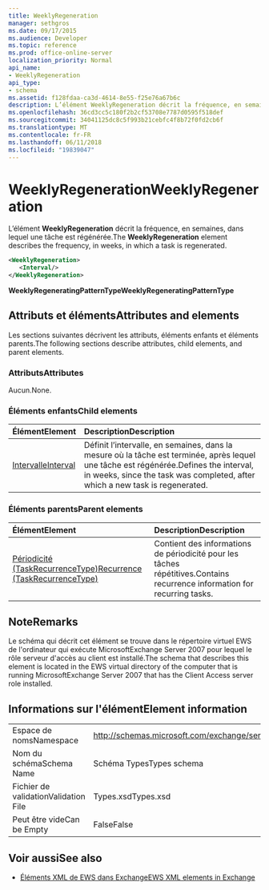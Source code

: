 ```yaml
---
title: WeeklyRegeneration
manager: sethgros
ms.date: 09/17/2015
ms.audience: Developer
ms.topic: reference
ms.prod: office-online-server
localization_priority: Normal
api_name:
- WeeklyRegeneration
api_type:
- schema
ms.assetid: f128fdaa-ca3d-4614-8e55-f25e76a67b6c
description: L’élément WeeklyRegeneration décrit la fréquence, en semaines, dans lequel une tâche est régénérée.
ms.openlocfilehash: 36cd3cc5c180f2b2cf53708e7787d0595f518def
ms.sourcegitcommit: 34041125dc8c5f993b21cebfc4f8b72f0fd2cb6f
ms.translationtype: MT
ms.contentlocale: fr-FR
ms.lasthandoff: 06/11/2018
ms.locfileid: "19839047"
---
```

# <a name="weeklyregeneration"></a><span data-ttu-id="592c2-103">WeeklyRegeneration</span><span class="sxs-lookup"><span data-stu-id="592c2-103">WeeklyRegeneration</span></span>

<span data-ttu-id="592c2-104">L’élément **WeeklyRegeneration** décrit la fréquence, en semaines, dans lequel une tâche est régénérée.</span><span class="sxs-lookup"><span data-stu-id="592c2-104">The **WeeklyRegeneration** element describes the frequency, in weeks, in which a task is regenerated.</span></span> 
  
```xml
<WeeklyRegeneration>
   <Interval/>
</WeeklyRegeneration>
```

 <span data-ttu-id="592c2-105">**WeeklyRegeneratingPatternType**</span><span class="sxs-lookup"><span data-stu-id="592c2-105">**WeeklyRegeneratingPatternType**</span></span>
## <a name="attributes-and-elements"></a><span data-ttu-id="592c2-106">Attributs et éléments</span><span class="sxs-lookup"><span data-stu-id="592c2-106">Attributes and elements</span></span>

<span data-ttu-id="592c2-107">Les sections suivantes décrivent les attributs, éléments enfants et éléments parents.</span><span class="sxs-lookup"><span data-stu-id="592c2-107">The following sections describe attributes, child elements, and parent elements.</span></span>
  
### <a name="attributes"></a><span data-ttu-id="592c2-108">Attributs</span><span class="sxs-lookup"><span data-stu-id="592c2-108">Attributes</span></span>

<span data-ttu-id="592c2-109">Aucun.</span><span class="sxs-lookup"><span data-stu-id="592c2-109">None.</span></span>
  
### <a name="child-elements"></a><span data-ttu-id="592c2-110">Éléments enfants</span><span class="sxs-lookup"><span data-stu-id="592c2-110">Child elements</span></span>

|<span data-ttu-id="592c2-111">**Élément**</span><span class="sxs-lookup"><span data-stu-id="592c2-111">**Element**</span></span>|<span data-ttu-id="592c2-112">**Description**</span><span class="sxs-lookup"><span data-stu-id="592c2-112">**Description**</span></span>|
|:-----|:-----|
|[<span data-ttu-id="592c2-113">Intervalle</span><span class="sxs-lookup"><span data-stu-id="592c2-113">Interval</span></span>](interval.md) <br/> |<span data-ttu-id="592c2-114">Définit l’intervalle, en semaines, dans la mesure où la tâche est terminée, après lequel une tâche est régénérée.</span><span class="sxs-lookup"><span data-stu-id="592c2-114">Defines the interval, in weeks, since the task was completed, after which a new task is regenerated.</span></span>  <br/> |
   
### <a name="parent-elements"></a><span data-ttu-id="592c2-115">Éléments parents</span><span class="sxs-lookup"><span data-stu-id="592c2-115">Parent elements</span></span>

|<span data-ttu-id="592c2-116">**Élément**</span><span class="sxs-lookup"><span data-stu-id="592c2-116">**Element**</span></span>|<span data-ttu-id="592c2-117">**Description**</span><span class="sxs-lookup"><span data-stu-id="592c2-117">**Description**</span></span>|
|:-----|:-----|
|[<span data-ttu-id="592c2-118">Périodicité (TaskRecurrenceType)</span><span class="sxs-lookup"><span data-stu-id="592c2-118">Recurrence (TaskRecurrenceType)</span></span>](recurrence-taskrecurrencetype.md) <br/> |<span data-ttu-id="592c2-119">Contient des informations de périodicité pour les tâches répétitives.</span><span class="sxs-lookup"><span data-stu-id="592c2-119">Contains recurrence information for recurring tasks.</span></span>  <br/> |
   
## <a name="remarks"></a><span data-ttu-id="592c2-120">Note</span><span class="sxs-lookup"><span data-stu-id="592c2-120">Remarks</span></span>

<span data-ttu-id="592c2-121">Le schéma qui décrit cet élément se trouve dans le répertoire virtuel EWS de l'ordinateur qui exécute MicrosoftExchange Server 2007 pour lequel le rôle serveur d'accès au client est installé.</span><span class="sxs-lookup"><span data-stu-id="592c2-121">The schema that describes this element is located in the EWS virtual directory of the computer that is running MicrosoftExchange Server 2007 that has the Client Access server role installed.</span></span>
  
## <a name="element-information"></a><span data-ttu-id="592c2-122">Informations sur l'élément</span><span class="sxs-lookup"><span data-stu-id="592c2-122">Element information</span></span>

|||
|:-----|:-----|
|<span data-ttu-id="592c2-123">Espace de noms</span><span class="sxs-lookup"><span data-stu-id="592c2-123">Namespace</span></span>  <br/> |http://schemas.microsoft.com/exchange/services/2006/types  <br/> |
|<span data-ttu-id="592c2-124">Nom du schéma</span><span class="sxs-lookup"><span data-stu-id="592c2-124">Schema Name</span></span>  <br/> |<span data-ttu-id="592c2-125">Schéma Types</span><span class="sxs-lookup"><span data-stu-id="592c2-125">Types schema</span></span>  <br/> |
|<span data-ttu-id="592c2-126">Fichier de validation</span><span class="sxs-lookup"><span data-stu-id="592c2-126">Validation File</span></span>  <br/> |<span data-ttu-id="592c2-127">Types.xsd</span><span class="sxs-lookup"><span data-stu-id="592c2-127">Types.xsd</span></span>  <br/> |
|<span data-ttu-id="592c2-128">Peut être vide</span><span class="sxs-lookup"><span data-stu-id="592c2-128">Can be Empty</span></span>  <br/> |<span data-ttu-id="592c2-129">False</span><span class="sxs-lookup"><span data-stu-id="592c2-129">False</span></span>  <br/> |
   
## <a name="see-also"></a><span data-ttu-id="592c2-130">Voir aussi</span><span class="sxs-lookup"><span data-stu-id="592c2-130">See also</span></span>



- [<span data-ttu-id="592c2-131">Éléments XML de EWS dans Exchange</span><span class="sxs-lookup"><span data-stu-id="592c2-131">EWS XML elements in Exchange</span></span>](ews-xml-elements-in-exchange.md)

